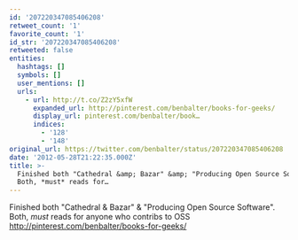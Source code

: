 ```yaml
---
id: '207220347085406208'
retweet_count: '1'
favorite_count: '1'
id_str: '207220347085406208'
retweeted: false
entities:
  hashtags: []
  symbols: []
  user_mentions: []
  urls:
    - url: http://t.co/Z2zY5xfW
      expanded_url: http://pinterest.com/benbalter/books-for-geeks/
      display_url: pinterest.com/benbalter/book…
      indices:
        - '128'
        - '148'
original_url: https://twitter.com/benbalter/status/207220347085406208
date: '2012-05-28T21:22:35.000Z'
title: >-
  Finished both "Cathedral &amp; Bazar" &amp; "Producing Open Source Software".
  Both, *must* reads for…
---
```


Finished both "Cathedral &amp; Bazar" &amp; "Producing Open Source Software". Both, *must* reads for anyone who contribs to OSS http://pinterest.com/benbalter/books-for-geeks/